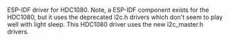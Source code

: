 ESP-IDF driver for HDC1080. Note, a ESP-IDF component exists for the HDC1080, but it uses the deprecated i2c.h drivers which don't seem to play well with light sleep. This HDC1080 driver uses the new i2c_master.h drivers.